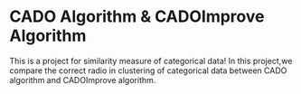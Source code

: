 # CADO Algorithm & CADOImprove Algorithm 
This is a project for similarity measure of categorical data! In this project,we compare the correct radio in clustering of categorical data between CADO algorithm and CADOImprove algorithm.
